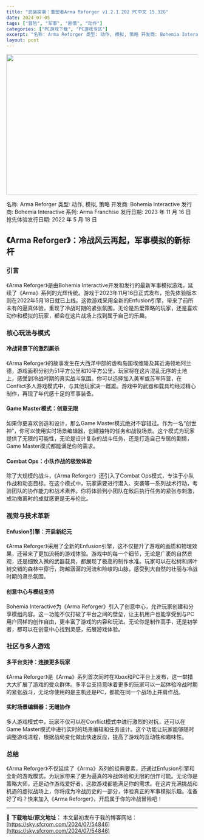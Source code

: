```yaml
---
title: "武装突袭：重塑者Arma Reforger v1.2.1.202 PC中文 15.32G"
date: 2024-07-05
tags: ["冒险", "军事", "剧情", "动作"]
categories: ["PC游戏下载", "PC游戏专区"]
excerpt: "名称: Arma Reforger 类型: 动作, 模拟, 策略 开发商: Bohemia Interactive 发行商: Bohemia Interactive 系列: Arma Franchise 发行日期: 2023 年 11 月 16 日 抢先体验发行日期: 2022 年 5 月 18 日&hellip;"
layout: post
---
```


<img class="size-full wp-image-54847 aligncenter" src="https://sky.sfcrom.com/wp-content/uploads/2024/07/202407042315313.webp" alt="" width="660" height="370" />

名称: Arma Reforger
类型: 动作, 模拟, 策略
开发商: Bohemia Interactive
发行商: Bohemia Interactive
系列: Arma Franchise
发行日期: 2023 年 11 月 16 日
抢先体验发行日期: 2022 年 5 月 18 日
<h2>《Arma Reforger》：冷战风云再起，军事模拟的新标杆</h2>
<h3>引言</h3>
《Arma Reforger》是由Bohemia Interactive开发和发行的最新军事模拟游戏，延续了《Arma》系列的光辉传统。游戏于2023年11月16日正式发布，抢先体验版本则在2022年5月18日就已上线。这款游戏采用全新的Enfusion引擎，带来了前所未有的逼真体验，重现了冷战时期的紧张氛围。无论是热爱策略的玩家，还是喜欢动作和模拟的玩家，都会在这片战场上找到属于自己的乐趣。
<h3>核心玩法与模式</h3>
<h4>冷战背景下的激烈厮杀</h4>
《Arma Reforger》的故事发生在大西洋中部的虚构岛国埃维隆及其近海领地阿兰德，游戏面积分别为51平方公里和10平方公里。玩家将在这片混乱无序的土地上，感受到冷战时期的真实战斗氛围。你可以选择加入美军或苏军阵营，在Conflict多人游戏模式中，与其他玩家决一雌雄。游戏中的武器和载具均经过精心制作，再现了年代感十足的军事装备。
<h4>Game Master模式：创意无限</h4>
如果你更喜欢创造和设计，那么Game Master模式绝对不容错过。作为一名“创世神”，你可以使用实时场景编辑器，创建独特的任务和战役场景。这个模式为玩家提供了无限的可能性，无论是设计复杂的战斗任务，还是打造自己专属的剧情，Game Master模式都能满足你的需求。
<h4>Combat Ops：小队作战的极致体验</h4>
除了大规模的战斗，《Arma Reforger》还引入了Combat Ops模式，专注于小队作战和动态目标。在这个模式中，玩家需要进行潜入、突袭等一系列战术行动，考验团队的协作能力和战术素养。你将体验到小团队在敌后执行任务的紧张与刺激，成功撤离时的成就感更是无与伦比。
<h3>视觉与技术革新</h3>
<h4>Enfusion引擎：开启新纪元</h4>
《Arma Reforger》采用了全新的Enfusion引擎，这不仅提升了游戏的画质和物理效果，还带来了更加流畅的游戏体验。游戏中的每一个细节，无论是广袤的自然景观，还是细致入微的武器载具，都展现了极高的制作水准。玩家可以在松树和阔叶树交错的森林中穿行，跨越潺潺的河流和险峻的山脉，感受到大自然的壮丽与冷战时期的肃杀氛围。
<h4>创意中心与模组支持</h4>
Bohemia Interactive为《Arma Reforger》引入了创意中心，允许玩家创建和分享模组内容。这一功能不仅打破了平台之间的壁垒，让主机用户也能享受到与PC用户同样的创作自由，更丰富了游戏的内容和玩法。无论你是制作高手，还是初学者，都可以在创意中心找到灵感，拓展游戏体验。
<h3>社区与多人游戏</h3>
<h4>多平台支持：连接更多玩家</h4>
《Arma Reforger》是《Arma》系列首次同时在Xbox和PC平台上发布，这一举措大大扩展了游戏的受众群体。多平台支持意味着更多的玩家可以一起体验冷战时期的紧张战斗，无论你使用的是主机还是PC，都能在同一个战场上并肩作战。
<h4>实时场景编辑器：无缝协作</h4>
多人游戏模式中，玩家不仅可以在Conflict模式中进行激烈的对抗，还可以在Game Master模式中进行实时的场景编辑和任务设计。这个功能让玩家能够随时调整游戏进程，根据战局变化做出快速反应，提高了游戏的互动性和趣味性。
<h3>总结</h3>
《Arma Reforger》不仅延续了《Arma》系列的经典要素，还通过Enfusion引擎和全新的游戏模式，为玩家带来了更为逼真的冷战体验和无限的创作可能。无论你是策略大师，还是动作游戏爱好者，这款游戏都能满足你的需求。在这片充满挑战和机遇的虚拟战场上，你将成为冷战历史的一部分，体验真正的军事模拟乐趣。准备好了吗？快来加入《Arma Reforger》，开启属于你的冷战冒险吧！

---
📖 **下载地址/原文地址：** 本文最初发布于我的博客网站：[https://sky.sfcrom.com/2024/07/54846](https://sky.sfcrom.com/2024/07/54846)
